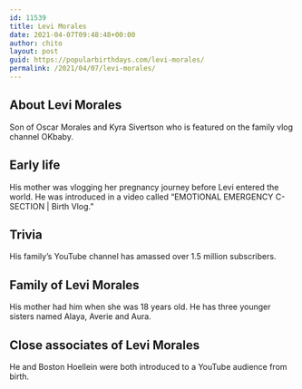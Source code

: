 ```yaml
---
id: 11539
title: Levi Morales
date: 2021-04-07T09:48:48+00:00
author: chito
layout: post
guid: https://popularbirthdays.com/levi-morales/
permalink: /2021/04/07/levi-morales/
---
```

<!--Content-->


          
          
## About Levi Morales



  Son of Oscar Morales and Kyra Sivertson who is featured on the family vlog channel OKbaby. 

                
                
## Early life



  His mother was vlogging her pregnancy journey before Levi entered the world. He was introduced in a video called &#8220;EMOTIONAL EMERGENCY C-SECTION | Birth Vlog.&#8221; 

                
                
## Trivia



  His family&#8217;s YouTube channel has amassed over 1.5 million subscribers. 

                
                
## Family of Levi Morales



  His mother had him when she was 18 years old. He has three younger sisters named Alaya, Averie and Aura. 

                
                
## Close associates of Levi Morales



  He and Boston Hoellein were both introduced to a YouTube audience from birth. 

          
          